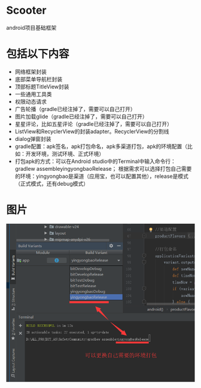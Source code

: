 # Scooter
android项目基础框架
# 包括以下内容
* 网络框架封装
* 底部菜单导航栏封装
* 顶部标题TitleView封装
* 一些通用工具类
* 权限动态请求
* 广告轮播（gradle已经注掉了，需要可以自己打开）
* 图片加载glide（gradle已经注掉了，需要可以自己打开）
* 星星评论，比如五星评论（gradle已经注掉了，需要可以自己打开）
* ListView和RecyclerView的封装adapter。RecyclerView的分割线
* dialog弹窗封装
* gradle配置：apk签名，apk打包命名，apk多渠道打包，apk的环境配置（比如：开发环境，测试环境、正式环境）
* 打包apk的方式：可以在Android studio中的Terminal中输入命令行：gradlew assembleyingyongbaoRelease；
根据需求可以选择打包自己需要的环境：yingyongbao是渠道（应用宝，也可以配置其他），release是模式（正式模式，还有debug模式）
# 图片
![](https://github.com/kezhangzhao/SafetyCommunity/blob/master/screenshot/001.png)  

 
